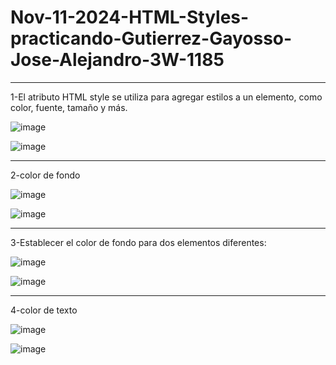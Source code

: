 # Nov-11-2024-HTML-Styles-practicando-Gutierrez-Gayosso-Jose-Alejandro-3W-1185
-------------------------------------
1-El atributo HTML style se utiliza para agregar estilos a un elemento, como color, fuente, tamaño y más.

![image](https://github.com/user-attachments/assets/3d2c9c8d-cd6f-4c37-b561-da7e7f107e1d)

![image](https://github.com/user-attachments/assets/de52d5e3-f14e-4483-8b2f-19101de43f33)

--------------------------------------
2-color de fondo

![image](https://github.com/user-attachments/assets/4752a9d7-a5ce-44cc-8b11-6c00eeb1afff)

![image](https://github.com/user-attachments/assets/bbdaddc8-27c7-4399-8f22-5ad318131666)

-----------------------------------------
3-Establecer el color de fondo para dos elementos diferentes:

![image](https://github.com/user-attachments/assets/b68fcc0e-d2df-4000-a879-2f18002f8c32)

![image](https://github.com/user-attachments/assets/8b7b4bd9-3020-4225-bf90-1a13426b4872)

------------------------------------------------
4-color de texto

![image](https://github.com/user-attachments/assets/9bcfc77e-8883-4517-a6c3-2f9c515a0bdb)

![image](https://github.com/user-attachments/assets/e605ce3f-4556-4ac8-aee1-71c41270b2f0)










































